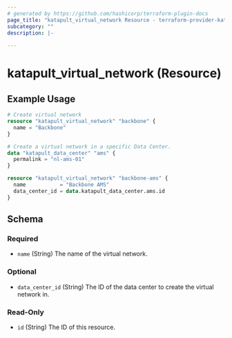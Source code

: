 ```yaml
---
# generated by https://github.com/hashicorp/terraform-plugin-docs
page_title: "katapult_virtual_network Resource - terraform-provider-katapult"
subcategory: ""
description: |-
  
---
```


# katapult_virtual_network (Resource)



## Example Usage

```terraform
# Create virtual network
resource "katapult_virtual_network" "backbone" {
  name = "Backbone"
}

# Create a virtual network in a specific Data Center.
data "katapult_data_center" "ams" {
  permalink = "nl-ams-01"
}

resource "katapult_virtual_network" "backbone-ams" {
  name           = "Backbone AMS"
  data_center_id = data.katapult_data_center.ams.id
}
```

<!-- schema generated by tfplugindocs -->
## Schema

### Required

- `name` (String) The name of the virtual network.

### Optional

- `data_center_id` (String) The ID of the data center to create the virtual network in.

### Read-Only

- `id` (String) The ID of this resource.

